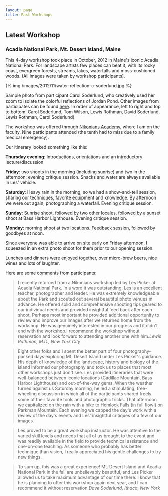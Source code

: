 ```yaml
---
layout: page
title: Past Workshops
---
```

## Latest Workshop

### Acadia National Park, Mt. Desert Island, Maine

This 4-day workshop took place in October, 2012 in Maine's iconic Acadia National Park. For landscape artists few places can beat it, with its rocky coast, evergreen forests, streams, lakes, waterfalls and moss-cushioned woods. (All images were taken by workshop participants). 

{% img /images/2012/11/water-reflection-c-soderlund.jpg %}

Sample photo from participant Carol Soderlund, who creatively used her zoom to isolate the colorful reflections of Jordan Pond. Other images from participates can be found [here](https://www.dropbox.com/sh/gph1ut53nadoqbo/xKw8tYu7uT). In order of appearance, left to right and top to bottom: Carol Soderlund, Tom Wilson, Lewis Rothman, David Soderlund, Lewis Rothman, Carol Soderlund)

The workshop was offered through [Nikonians Academy](http://www.nikoniansacademy.com/viewFacultyPage.html?page_id=7), where I am on the faculty. Nine participants attended (the tenth had to miss due to a family medical emergency). 

Our itinerary looked something like this:

**Thursday evening**: Introductions, orientations and an introductory lecture/discussion. 

**Friday**: two shoots in the morning (including sunrise) and two in the afternoon; evening critique session. Snacks and water are always available in Les' vehicle. 

**Saturday**: Heavy rain in the morning, so we had a show-and-tell session, sharing our techniques, favorite equipment and knowledge. By afternoon we were out again, photographing a waterfall. Evening critique session.

**Sunday**: Sunrise shoot, followed by two other locales, followed by a sunset shoot at Bass Harbor Lighthouse. Evening critique session.

**Monday**: morning shoot at two locations. Feedback session, followed by goodbyes at noon. 

Since everyone was able to arrive on site early on Friday afternoon, I squeezed in an extra photo shoot for them prior to our opening session. 

Lunches and dinners were enjoyed together, over micro-brew beers, nice wines and lots of laughter. 



Here are some comments from participants:

> I recently returned from a Nikonians workshop led by Les Picker at Acadia National Park. In a word it was outstanding. Les is an excellent teacher, photographer and leader. He was extremely knowledgeable about the Park and scouted out several beautiful photo venues in advance. He offered solid and comprehensive shooting tips geared to our individual needs and provided insightful feed back after each shoot. Perhaps most important he provided additional opportunity to review and improve our images after we returned home from the workshop. He was genuinely interested in our progress and it didn't end with the workshop.I recommend the workshop without reservation and look forward to attending another one with him.<cite>Lewis Rothman, M.D., New York City</cite>


> Eight other folks and I spent the better part of four photography-packed days exploring Mt. Desert Island under Les Picker's guidance. His depth of knowledge of the landscape, history and biology of the island informed our photography and took us to places that most other workshops just don't see. Les provided itineraries that were well-balanced between iconic locations (Cadillac Mountain, Bass Harbor Lighthouse) and out-of-the-way gems. When the weather turned against us Saturday morning, he led a stimulating, free-wheeling discussion in which all of the participants shared freely some of their favorite tools and photographic tricks. That afternoon we capitalized on the rain with a hike to Hemlock Falls (in full flow!) on Parkman Mountain. Each evening we capped the day's work with a review of the day's events and Les' insightful critiques of a few of our images.

> Les proved to be a great workshop instructor. He was attentive to the varied skill levels and needs that all of us brought to the event and was readily available in the field to provide technical assistance and one-on-one teaching. As someone who probably has better technique than vision, I really appreciated his gentle challenges to try new things.

> To sum up, this was a great experience! Mt. Desert Island and Acadia National Park in the fall are unbelievably beautiful, and Les Picker allowed us to take maximum advantage of our time there. I know that he is planning to offer this workshop again next year, and I can recommend it without reservation.<cite>Dave Soderlund, Ithaca, New York</cite>

